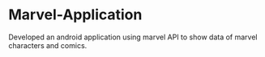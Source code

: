 # Marvel-Application
 Developed an android application using marvel API to show data of marvel characters and comics.
